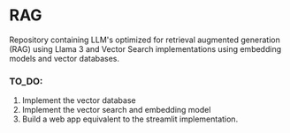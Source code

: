 # RAG
Repository containing LLM's optimized for retrieval augmented generation (RAG) using Llama 3 and Vector Search implementations using embedding models and vector databases.

### TO_DO:
1. Implement the vector database
2. Implement the vector search and embedding model
3. Build a web app equivalent to the streamlit implementation.